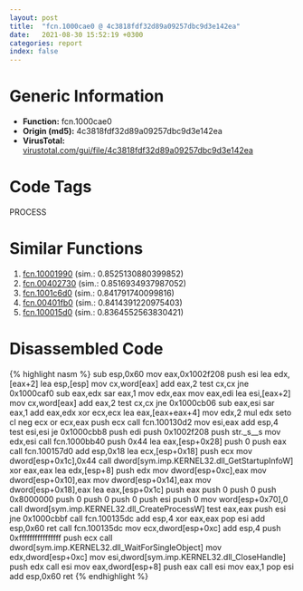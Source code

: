 ```yaml
---
layout: post
title:  "fcn.1000cae0 @ 4c3818fdf32d89a09257dbc9d3e142ea"
date:   2021-08-30 15:52:19 +0300
categories: report
index: false
---
```


# Generic Information
- **Function:** fcn.1000cae0
- **Origin (md5):** 4c3818fdf32d89a09257dbc9d3e142ea
- **VirusTotal:** [virustotal.com/gui/file/4c3818fdf32d89a09257dbc9d3e142ea][virustotal_ref]

# Code Tags
<span class="tag" id="PROCESS">PROCESS</span>


# Similar Functions

1. [fcn.10001990][similar_1_ref] (sim.: 0.8525130880399852)
2. [fcn.00402730][similar_2_ref] (sim.: 0.8516934937987052)
3. [fcn.1001c6d0][similar_3_ref] (sim.: 0.841791740099816)
4. [fcn.00401fb0][similar_4_ref] (sim.: 0.8414391220975403)
5. [fcn.100015d0][similar_5_ref] (sim.: 0.8364552563830421)


# Disassembled Code

{% highlight nasm %}
sub esp,0x60
mov eax,0x1002f208
push esi
lea edx,[eax+2]
lea esp,[esp]
mov cx,word[eax]
add eax,2
test cx,cx
jne 0x1000caf0
sub eax,edx
sar eax,1
mov edx,eax
mov eax,edi
lea esi,[eax+2]
mov cx,word[eax]
add eax,2
test cx,cx
jne 0x1000cb06
sub eax,esi
sar eax,1
add eax,edx
xor ecx,ecx
lea eax,[eax+eax+4]
mov edx,2
mul edx
seto cl
neg ecx
or ecx,eax
push ecx
call fcn.100130d2
mov esi,eax
add esp,4
test esi,esi
je 0x1000cbb8
push edi
push 0x1002f208
push str._s__s
mov edx,esi
call fcn.1000bb40
push 0x44
lea eax,[esp+0x28]
push 0
push eax
call fcn.100157d0
add esp,0x18
lea ecx,[esp+0x18]
push ecx
mov dword[esp+0x1c],0x44
call dword[sym.imp.KERNEL32.dll_GetStartupInfoW]
xor eax,eax
lea edx,[esp+8]
push edx
mov dword[esp+0xc],eax
mov dword[esp+0x10],eax
mov dword[esp+0x14],eax
mov dword[esp+0x18],eax
lea eax,[esp+0x1c]
push eax
push 0
push 0
push 0x8000000
push 0
push 0
push 0
push esi
push 0
mov word[esp+0x70],0
call dword[sym.imp.KERNEL32.dll_CreateProcessW]
test eax,eax
push esi
jne 0x1000cbbf
call fcn.100135dc
add esp,4
xor eax,eax
pop esi
add esp,0x60
ret 
call fcn.100135dc
mov ecx,dword[esp+0xc]
add esp,4
push 0xffffffffffffffff
push ecx
call dword[sym.imp.KERNEL32.dll_WaitForSingleObject]
mov edx,dword[esp+0xc]
mov esi,dword[sym.imp.KERNEL32.dll_CloseHandle]
push edx
call esi
mov eax,dword[esp+8]
push eax
call esi
mov eax,1
pop esi
add esp,0x60
ret 
{% endhighlight %}


[similar_1_ref]: /report/fcn.10001990@a0ac129ff3ea4c0dfa9529c259a9502c
[similar_2_ref]: /report/fcn.00402730@fac4f0be03ac37bd8be7ef737cdcee10
[similar_3_ref]: /report/fcn.1001c6d0@a7a698c732cb880967bd1318dc083d69
[similar_4_ref]: /report/fcn.00401fb0@fac4f0be03ac37bd8be7ef737cdcee10
[similar_5_ref]: /report/fcn.100015d0@4c3818fdf32d89a09257dbc9d3e142ea
[virustotal_ref]: https://www.virustotal.com/gui/file/4c3818fdf32d89a09257dbc9d3e142ea